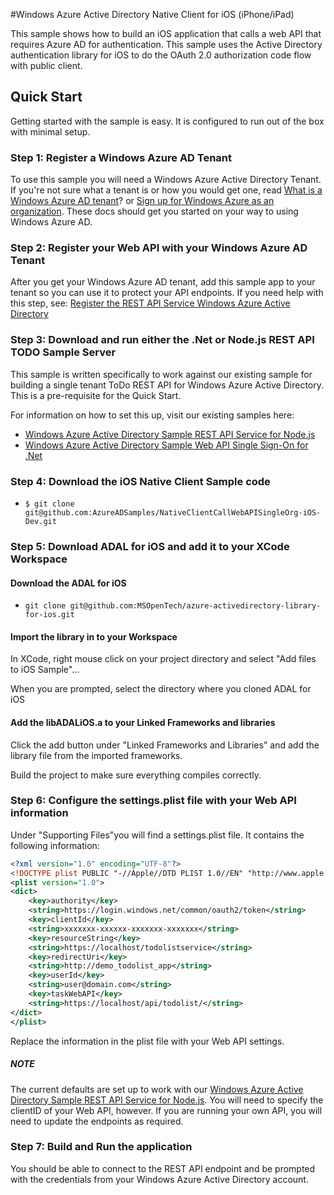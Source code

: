 #Windows Azure Active Directory Native Client for iOS (iPhone/iPad)


This sample shows how to build an iOS application that calls a web API that requires Azure AD for authentication. This sample uses the Active Directory authentication library for iOS to do the OAuth 2.0 authorization code flow with public client.

## Quick Start

Getting started with the sample is easy. It is configured to run out of the box with minimal setup. 

### Step 1: Register a Windows Azure AD Tenant

To use this sample you will need a Windows Azure Active Directory Tenant. If you're not sure what a tenant is or how you would get one, read [What is a Windows Azure AD tenant](http://technet.microsoft.com/library/jj573650.aspx)? or [Sign up for Windows Azure as an organization](http://www.windowsazure.com/en-us/manage/services/identity/organizational-account/). These docs should get you started on your way to using Windows Azure AD.

### Step 2: Register your Web API with your Windows Azure AD Tenant

After you get your Windows Azure AD tenant, add this sample app to your tenant so you can use it to protect your API endpoints. If you need help with this step, see: [Register the REST API Service Windows Azure Active Directory](https://github.com/AzureADSamples/WebAPI-Nodejs/wiki/Setup-Windows-Azure-AD)

### Step 3: Download and run either the .Net or Node.js REST API TODO Sample Server

This sample is written specifically to work against our existing sample for building a single tenant ToDo REST API for Windows Azure Active Directory. This is a pre-requisite for the Quick Start.

For information on how to set this up, visit our existing samples here:

* [Windows Azure Active Directory Sample REST API Service for Node.js](https://github.com/AzureADSamples/WebAPI-Nodejs)
* [Windows Azure Active Directory Sample Web API Single Sign-On for .Net](https://github.com/AzureADSamples/NativeClient-DotNet)

### Step 4: Download the iOS Native Client Sample code

* `$ git clone git@github.com:AzureADSamples/NativeClientCallWebAPISingleOrg-iOS-Dev.git`

### Step 5: Download ADAL for iOS and add it to your XCode Workspace

#### Download the ADAL for iOS 

* `git clone git@github.com:MSOpenTech/azure-activedirectory-library-for-ios.git`

#### Import the library in to your Workspace

In XCode, right mouse click on your project directory and select "Add files to iOS Sample"...

When you are prompted, select the directory where you cloned ADAL for iOS

#### Add the libADALiOS.a to your Linked Frameworks and libraries

Click the add button under "Linked Frameworks and Libraries" and add the library file from the imported frameworks.

Build the project to make sure everything compiles correctly.

 
### Step 6: Configure the settings.plist file with your Web API information

Under "Supporting Files"you will find a settings.plist file. It contains the following information:

```XML
<?xml version="1.0" encoding="UTF-8"?>
<!DOCTYPE plist PUBLIC "-//Apple//DTD PLIST 1.0//EN" "http://www.apple.com/DTDs/PropertyList-1.0.dtd">
<plist version="1.0">
<dict>
	<key>authority</key>
	<string>https://login.windows.net/common/oauth2/token</string>
	<key>clientId</key>
	<string>xxxxxxx-xxxxxx-xxxxxxx-xxxxxxx</string>
	<key>resourceString</key>
	<string>https://localhost/todolistservice</string>
	<key>redirectUri</key>
	<string>http://demo_todolist_app</string>
	<key>userId</key>
	<string>user@domain.com</string>
	<key>taskWebAPI</key>
	<string>https://localhost/api/todolist/</string>
</dict>
</plist>
```

Replace the information in the plist file with your Web API settings. 

##### NOTE

The current defaults are set up to work with our [Windows Azure Active Directory Sample REST API Service for Node.js](https://github.com/AzureADSamples/WebAPI-Nodejs). You will need to specify the clientID of your Web API, however. If you are running your own API, you will need to update the endpoints as required.

### Step 7: Build and Run the application

You should be able to connect to the REST API endpoint and be prompted with the credentials from your Windows Azure Active Directory account.



